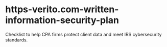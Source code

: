 # https-verito.com-written-information-security-plan
Checklist to help CPA firms protect client data and meet IRS cybersecurity standards.
